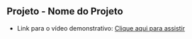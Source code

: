 ## Projeto - Nome do Projeto
- Link para o vídeo demonstrativo: [Clique aqui para assistir](https://youtu.be/hT09ivTDE3I?si=GLarXMZOJHH_a46V)

